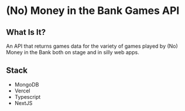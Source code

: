 # (No) Money in the Bank Games API
## What Is It?
An API that returns games data for the variety of games played by (No) Money in the Bank both on stage and in silly web apps.
## Stack
* MongoDB
* Vercel
* Typescript
* NextJS